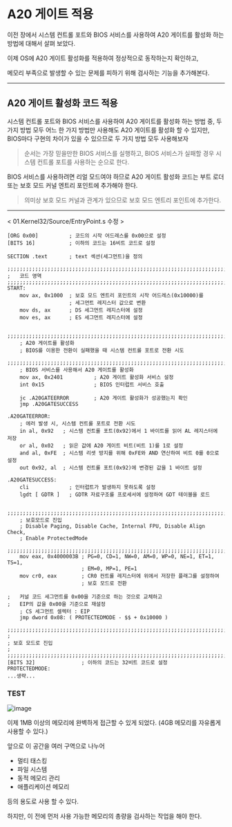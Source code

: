 # A20 게이트 적용

이전 장에서 시스템 컨트롤 포트와 BIOS 서비스를 사용하여 
A20 게이트를 활성화 하는 방법에 대해서 살펴 보았다.

이제 OS에 A20 게이트 활성화를 적용하여 정상적으로 동작하는지 확인하고,

메모리 부족으로 발생할 수 있는 문제를 피하기 위해 검사하는 기능을 추가해본다.

<hr>

## A20 게이트 활성화 코드 적용

시스템 컨트롤 포트와 BIOS 서비스를 사용하여 A20 게이트를 활성화 하는 방법 중,
두 가지 방법 모두 어느 한 가지 방법만 사용해도 A20 게이트를 활성화 할 수 있지만,
BIOS마다 구현의 차이가 있을 수 있으므로 두 가지 방법 모두 사용해보자

> 순서는 가장 믿을만한 BIOS 서비스를 실행하고,
> BIOS 서비스가 실패할 경우 시스템 컨트롤 포트를 사용하는 순으로 한다.

BIOS 서비스를 사용하려면 리얼 모드여야 하므로 A20 게이트 활성화 코드는
부트 로더 또는 보호 모드 커널 엔트리 포인트에 추가해야 한다.

> 의미상 보호 모드 커널과 관계가 있으므로 보호 모드 엔트리 포인트에 추가한다.

<hr>

< 01.Kernel32/Source/EntryPoint.s 수정 >

```assembly
[ORG 0x00]          ; 코드의 시작 어드레스를 0x00으로 설정
[BITS 16]           ; 이하의 코드는 16비트 코드로 설정

SECTION .text       ; text 섹션(세그먼트)을 정의

;;;;;;;;;;;;;;;;;;;;;;;;;;;;;;;;;;;;;;;;;;;;;;;;;;;;;;;;;;;;;;;;;;;;;;;;;;;;;;;;
;   코드 영역
;;;;;;;;;;;;;;;;;;;;;;;;;;;;;;;;;;;;;;;;;;;;;;;;;;;;;;;;;;;;;;;;;;;;;;;;;;;;;;;;
START:
    mov ax, 0x1000  ; 보호 모드 엔트리 포인트의 시작 어드레스(0x10000)를 
                    ; 세그먼트 레지스터 값으로 변환
    mov ds, ax      ; DS 세그먼트 레지스터에 설정
    mov es, ax      ; ES 세그먼트 레지스터에 설정
    
    ;;;;;;;;;;;;;;;;;;;;;;;;;;;;;;;;;;;;;;;;;;;;;;;;;;;;;;;;;;;;;;;;;;;;;;;;
    ; A20 게이트를 활성화
    ; BIOS를 이용한 전환이 실패했을 때 시스템 컨트롤 포트로 전환 시도
    ;;;;;;;;;;;;;;;;;;;;;;;;;;;;;;;;;;;;;;;;;;;;;;;;;;;;;;;;;;;;;;;;;;;;;;;;
    ; BIOS 서비스를 사용해서 A20 게이트를 활성화
    mov ax, 0x2401          ; A20 게이트 활성화 서비스 설정
    int 0x15                ; BIOS 인터럽트 서비스 호출

    jc .A20GATEERROR        ; A20 게이트 활성화가 성공했는지 확인
    jmp .A20GATESUCCESS

.A20GATEERROR:
    ; 에러 발생 시, 시스템 컨트롤 포트로 전환 시도
    in al, 0x92   ; 시스템 컨트롤 포트(0x92)에서 1 바이트를 읽어 AL 레지스터에 저장
    or al, 0x02   ; 읽은 값에 A20 게이트 비트(비트 1)를 1로 설정
    and al, 0xFE  ; 시스템 리셋 방지를 위해 0xFE와 AND 연산하여 비트 0를 0으로 설정
    out 0x92, al  ; 시스템 컨트롤 포트(0x92)에 변경된 값을 1 바이트 설정
    
.A20GATESUCCESS:
    cli             ; 인터럽트가 발생하지 못하도록 설정
    lgdt [ GDTR ]   ; GDTR 자료구조를 프로세서에 설정하여 GDT 테이블을 로드

    ;;;;;;;;;;;;;;;;;;;;;;;;;;;;;;;;;;;;;;;;;;;;;;;;;;;;;;;;;;;;;;;;;;;;;;;;
    ; 보호모드로 진입
    ; Disable Paging, Disable Cache, Internal FPU, Disable Align Check, 
    ; Enable ProtectedMode
    ;;;;;;;;;;;;;;;;;;;;;;;;;;;;;;;;;;;;;;;;;;;;;;;;;;;;;;;;;;;;;;;;;;;;;;;;
    mov eax, 0x4000003B ; PG=0, CD=1, NW=0, AM=0, WP=0, NE=1, ET=1, TS=1, 
    					; EM=0, MP=1, PE=1
    mov cr0, eax        ; CR0 컨트롤 레지스터에 위에서 저장한 플래그를 설정하여 
                        ; 보호 모드로 전환

; 	커널 코드 세그먼트를 0x00을 기준으로 하는 것으로 교체하고 
;	EIP의 값을 0x00을 기준으로 재설정
    ; CS 세그먼트 셀렉터 : EIP
    jmp dword 0x08: ( PROTECTEDMODE - $$ + 0x10000 )

;;;;;;;;;;;;;;;;;;;;;;;;;;;;;;;;;;;;;;;;;;;;;;;;;;;;;;;;;;;;;;;;;;;;;;;;;;;;
;
; 보호 모드로 진입
;
;;;;;;;;;;;;;;;;;;;;;;;;;;;;;;;;;;;;;;;;;;;;;;;;;;;;;;;;;;;;;;;;;;;;;;;;;;;;
[BITS 32]               ; 이하의 코드는 32비트 코드로 설정
PROTECTEDMODE:
...생략...
```

### TEST

![image](https://user-images.githubusercontent.com/34773827/60885095-ab51e100-a289-11e9-8147-69584f6a2ea8.png)

이제 1MB 이상의 메모리에 완벽하게 접근할 수 있게 되었다.
(4GB 메모리를 자유롭게 사용할 수 있다.)

앞으로 이 공간을 여러 구역으로 나누어

- 멀티 태스킹
- 파일 시스템
- 동적 메모리 관리
- 애플리케이션 메모리

등의 용도로 사용 할 수 있다.

하지만, 이 전에 먼저 사용 가능한 메모리의 총량을 검사하는 작업을 해야 한다.

